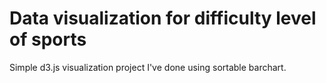 # Data visualization for difficulty level of sports
Simple d3.js visualization project I've done using sortable barchart.
